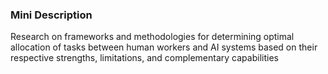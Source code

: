 ### Mini Description

Research on frameworks and methodologies for determining optimal allocation of tasks between human workers and AI systems based on their respective strengths, limitations, and complementary capabilities
